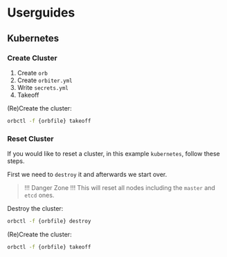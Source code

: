 # Userguides

## Kubernetes

### Create Cluster

1. Create `orb`
2. Create `orbiter.yml`
3. Write `secrets.yml`
4. Takeoff

(Re)Create the cluster:

```bash
orbctl -f {orbfile} takeoff
```

### Reset Cluster

If you would like to reset a cluster, in this example `kubernetes`, follow these steps.

First we need to `destroy` it and afterwards we start over.

> !!! Danger Zone !!! This will reset all nodes including the `master` and `etcd` ones.

Destroy the cluster:

```bash
orbctl -f {orbfile} destroy
```

(Re)Create the cluster:

```bash
orbctl -f {orbfile} takeoff
```
